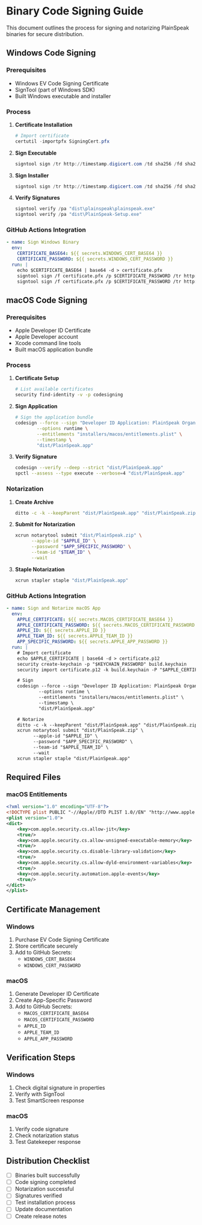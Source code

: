 # Binary Code Signing Guide

This document outlines the process for signing and notarizing PlainSpeak binaries for secure distribution.

## Windows Code Signing

### Prerequisites
- Windows EV Code Signing Certificate
- SignTool (part of Windows SDK)
- Built Windows executable and installer

### Process

1. **Certificate Installation**
   ```powershell
   # Import certificate
   certutil -importpfx SigningCert.pfx
   ```

2. **Sign Executable**
   ```powershell
   signtool sign /tr http://timestamp.digicert.com /td sha256 /fd sha256 /a "dist\plainspeak\plainspeak.exe"
   ```

3. **Sign Installer**
   ```powershell
   signtool sign /tr http://timestamp.digicert.com /td sha256 /fd sha256 /a "dist\PlainSpeak-Setup.exe"
   ```

4. **Verify Signatures**
   ```powershell
   signtool verify /pa "dist\plainspeak\plainspeak.exe"
   signtool verify /pa "dist\PlainSpeak-Setup.exe"
   ```

### GitHub Actions Integration
```yaml
- name: Sign Windows Binary
  env:
    CERTIFICATE_BASE64: ${{ secrets.WINDOWS_CERT_BASE64 }}
    CERTIFICATE_PASSWORD: ${{ secrets.WINDOWS_CERT_PASSWORD }}
  run: |
    echo $CERTIFICATE_BASE64 | base64 -d > certificate.pfx
    signtool sign /f certificate.pfx /p $CERTIFICATE_PASSWORD /tr http://timestamp.digicert.com /td sha256 /fd sha256 /a "dist\plainspeak\plainspeak.exe"
    signtool sign /f certificate.pfx /p $CERTIFICATE_PASSWORD /tr http://timestamp.digicert.com /td sha256 /fd sha256 /a "dist\PlainSpeak-Setup.exe"
```

## macOS Code Signing

### Prerequisites
- Apple Developer ID Certificate
- Apple Developer account
- Xcode command line tools
- Built macOS application bundle

### Process

1. **Certificate Setup**
   ```bash
   # List available certificates
   security find-identity -v -p codesigning
   ```

2. **Sign Application**
   ```bash
   # Sign the application bundle
   codesign --force --sign "Developer ID Application: PlainSpeak Organization" \
           --options runtime \
           --entitlements "installers/macos/entitlements.plist" \
           --timestamp \
           "dist/PlainSpeak.app"
   ```

3. **Verify Signature**
   ```bash
   codesign --verify --deep --strict "dist/PlainSpeak.app"
   spctl --assess --type execute --verbose=4 "dist/PlainSpeak.app"
   ```

### Notarization

1. **Create Archive**
   ```bash
   ditto -c -k --keepParent "dist/PlainSpeak.app" "dist/PlainSpeak.zip"
   ```

2. **Submit for Notarization**
   ```bash
   xcrun notarytool submit "dist/PlainSpeak.zip" \
         --apple-id "$APPLE_ID" \
         --password "$APP_SPECIFIC_PASSWORD" \
         --team-id "$TEAM_ID" \
         --wait
   ```

3. **Staple Notarization**
   ```bash
   xcrun stapler staple "dist/PlainSpeak.app"
   ```

### GitHub Actions Integration
```yaml
- name: Sign and Notarize macOS App
  env:
    APPLE_CERTIFICATE: ${{ secrets.MACOS_CERTIFICATE_BASE64 }}
    APPLE_CERTIFICATE_PASSWORD: ${{ secrets.MACOS_CERTIFICATE_PASSWORD }}
    APPLE_ID: ${{ secrets.APPLE_ID }}
    APPLE_TEAM_ID: ${{ secrets.APPLE_TEAM_ID }}
    APP_SPECIFIC_PASSWORD: ${{ secrets.APPLE_APP_PASSWORD }}
  run: |
    # Import certificate
    echo $APPLE_CERTIFICATE | base64 -d > certificate.p12
    security create-keychain -p "$KEYCHAIN_PASSWORD" build.keychain
    security import certificate.p12 -k build.keychain -P "$APPLE_CERTIFICATE_PASSWORD" -T /usr/bin/codesign

    # Sign
    codesign --force --sign "Developer ID Application: PlainSpeak Organization" \
            --options runtime \
            --entitlements "installers/macos/entitlements.plist" \
            --timestamp \
            "dist/PlainSpeak.app"

    # Notarize
    ditto -c -k --keepParent "dist/PlainSpeak.app" "dist/PlainSpeak.zip"
    xcrun notarytool submit "dist/PlainSpeak.zip" \
          --apple-id "$APPLE_ID" \
          --password "$APP_SPECIFIC_PASSWORD" \
          --team-id "$APPLE_TEAM_ID" \
          --wait
    xcrun stapler staple "dist/PlainSpeak.app"
```

## Required Files

### macOS Entitlements
```xml
<?xml version="1.0" encoding="UTF-8"?>
<!DOCTYPE plist PUBLIC "-//Apple//DTD PLIST 1.0//EN" "http://www.apple.com/DTDs/PropertyList-1.0.dtd">
<plist version="1.0">
<dict>
    <key>com.apple.security.cs.allow-jit</key>
    <true/>
    <key>com.apple.security.cs.allow-unsigned-executable-memory</key>
    <true/>
    <key>com.apple.security.cs.disable-library-validation</key>
    <true/>
    <key>com.apple.security.cs.allow-dyld-environment-variables</key>
    <true/>
    <key>com.apple.security.automation.apple-events</key>
    <true/>
</dict>
</plist>
```

## Certificate Management

### Windows
1. Purchase EV Code Signing Certificate
2. Store certificate securely
3. Add to GitHub Secrets:
   - `WINDOWS_CERT_BASE64`
   - `WINDOWS_CERT_PASSWORD`

### macOS
1. Generate Developer ID Certificate
2. Create App-Specific Password
3. Add to GitHub Secrets:
   - `MACOS_CERTIFICATE_BASE64`
   - `MACOS_CERTIFICATE_PASSWORD`
   - `APPLE_ID`
   - `APPLE_TEAM_ID`
   - `APPLE_APP_PASSWORD`

## Verification Steps

### Windows
1. Check digital signature in properties
2. Verify with SignTool
3. Test SmartScreen response

### macOS
1. Verify code signature
2. Check notarization status
3. Test Gatekeeper response

## Distribution Checklist

- [ ] Binaries built successfully
- [ ] Code signing completed
- [ ] Notarization successful
- [ ] Signatures verified
- [ ] Test installation process
- [ ] Update documentation
- [ ] Create release notes
